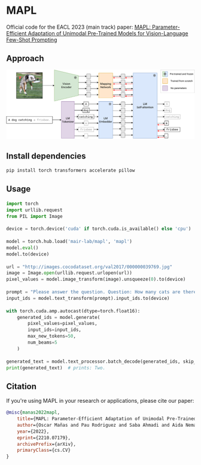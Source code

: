 # MAPL

Official code for the EACL 2023 (main track) paper: [MAPL: Parameter-Efficient Adaptation of Unimodal Pre-Trained Models for Vision-Language Few-Shot Prompting](https://arxiv.org/abs/2210.07179)

## Approach

![MAPL](assets/mapl.png)

## Install dependencies

```bash
pip install torch transformers accelerate pillow
```

## Usage

```python
import torch
import urllib.request
from PIL import Image

device = torch.device('cuda' if torch.cuda.is_available() else 'cpu')

model = torch.hub.load('mair-lab/mapl', 'mapl')
model.eval()
model.to(device)

url = "http://images.cocodataset.org/val2017/000000039769.jpg"
image = Image.open(urllib.request.urlopen(url))
pixel_values = model.image_transform(image).unsqueeze(0).to(device)

prompt = "Please answer the question. Question: How many cats are there? Answer:"
input_ids = model.text_transform(prompt).input_ids.to(device)

with torch.cuda.amp.autocast(dtype=torch.float16):
    generated_ids = model.generate(
        pixel_values=pixel_values,
        input_ids=input_ids,
        max_new_tokens=50,
        num_beams=5
    )

generated_text = model.text_processor.batch_decode(generated_ids, skip_special_tokens=True)[0].strip()
print(generated_text)  # prints: Two.
```

## Citation
If you're using MAPL in your research or applications, please cite our paper:
```bibtex
@misc{manas2022mapl,
    title={MAPL: Parameter-Efficient Adaptation of Unimodal Pre-Trained Models for Vision-Language Few-Shot Prompting},
    author={Oscar Mañas and Pau Rodriguez and Saba Ahmadi and Aida Nematzadeh and Yash Goyal and Aishwarya Agrawal},
    year={2022},
    eprint={2210.07179},
    archivePrefix={arXiv},
    primaryClass={cs.CV}
}
```
